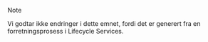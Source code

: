 > [!NOTE]
> Vi godtar ikke endringer i dette emnet, fordi det er generert fra en forretningsprosess i Lifecycle Services.